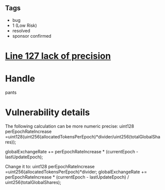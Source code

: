 ## Tags

- bug
- 1 (Low Risk)
- resolved
- sponsor confirmed

# [Line 127 lack of precision](https://github.com/code-423n4/2021-10-covalent-findings/issues/36) 

# Handle

pants


# Vulnerability details

The following calculation can be more numeric precise:
uint128 perEpochRateIncrease =uint128(uint256(allocatedTokensPerEpoch)*divider/uint256(totalGlobalShares));

globalExchangeRate += perEpochRateIncrease * (currentEpoch - lastUpdateEpoch);


Change it to:
uint128 perEpochRateIncrease =uint256(allocatedTokensPerEpoch)*divider;
globalExchangeRate += perEpochRateIncrease * (currentEpoch - lastUpdateEpoch) / uint256(totalGlobalShares);

